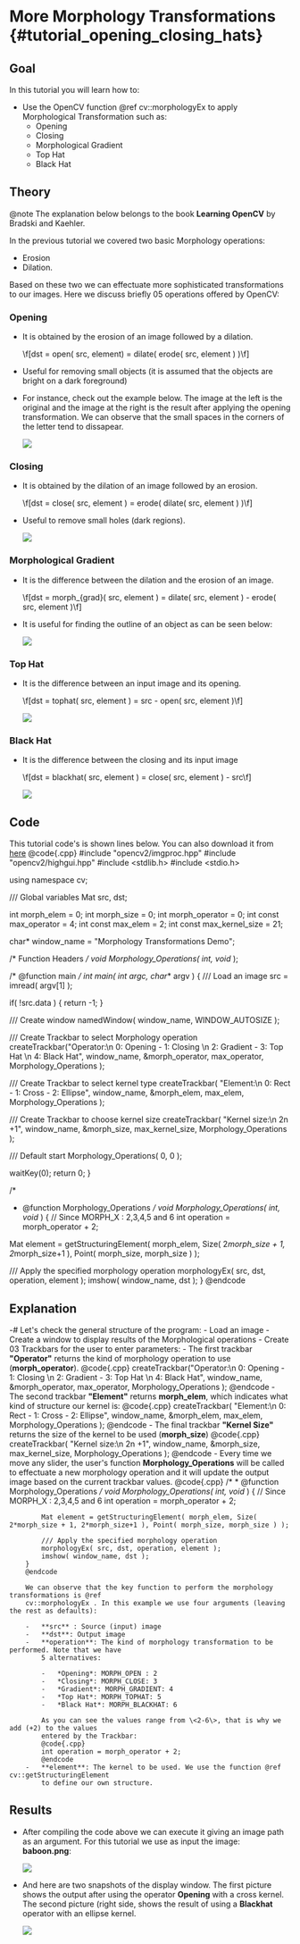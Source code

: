 More Morphology Transformations {#tutorial_opening_closing_hats}
===============================

Goal
----

In this tutorial you will learn how to:

-   Use the OpenCV function @ref cv::morphologyEx to apply Morphological Transformation such as:
    -   Opening
    -   Closing
    -   Morphological Gradient
    -   Top Hat
    -   Black Hat

Theory
------

@note The explanation below belongs to the book **Learning OpenCV** by Bradski and Kaehler.

In the previous tutorial we covered two basic Morphology operations:

-   Erosion
-   Dilation.

Based on these two we can effectuate more sophisticated transformations to our images. Here we
discuss briefly 05 operations offered by OpenCV:

### Opening

-   It is obtained by the erosion of an image followed by a dilation.

    \f[dst = open( src, element) = dilate( erode( src, element ) )\f]

-   Useful for removing small objects (it is assumed that the objects are bright on a dark
    foreground)
-   For instance, check out the example below. The image at the left is the original and the image
    at the right is the result after applying the opening transformation. We can observe that the
    small spaces in the corners of the letter tend to dissapear.

    ![](images/Morphology_2_Tutorial_Theory_Opening.png)

### Closing

-   It is obtained by the dilation of an image followed by an erosion.

    \f[dst = close( src, element ) = erode( dilate( src, element ) )\f]

-   Useful to remove small holes (dark regions).

    ![](images/Morphology_2_Tutorial_Theory_Closing.png)

### Morphological Gradient

-   It is the difference between the dilation and the erosion of an image.

    \f[dst = morph_{grad}( src, element ) = dilate( src, element ) - erode( src, element )\f]

-   It is useful for finding the outline of an object as can be seen below:

    ![](images/Morphology_2_Tutorial_Theory_Gradient.png)

### Top Hat

-   It is the difference between an input image and its opening.

    \f[dst = tophat( src, element ) = src - open( src, element )\f]

    ![](images/Morphology_2_Tutorial_Theory_TopHat.png)

### Black Hat

-   It is the difference between the closing and its input image

    \f[dst = blackhat( src, element ) = close( src, element ) - src\f]

    ![](images/Morphology_2_Tutorial_Theory_BlackHat.png)

Code
----

This tutorial code's is shown lines below. You can also download it from
[here](https://github.com/Itseez/opencv/tree/master/samples/cpp/tutorial_code/ImgProc/Morphology_2.cpp)
@code{.cpp}
#include "opencv2/imgproc.hpp"
#include "opencv2/highgui.hpp"
#include <stdlib.h>
#include <stdio.h>

using namespace cv;

/// Global variables
Mat src, dst;

int morph_elem = 0;
int morph_size = 0;
int morph_operator = 0;
int const max_operator = 4;
int const max_elem = 2;
int const max_kernel_size = 21;

char* window_name = "Morphology Transformations Demo";

/* Function Headers */
void Morphology_Operations( int, void* );

/* @function main */
int main( int argc, char** argv )
{
  /// Load an image
  src = imread( argv[1] );

  if( !src.data )
  { return -1; }

 /// Create window
 namedWindow( window_name, WINDOW_AUTOSIZE );

 /// Create Trackbar to select Morphology operation
 createTrackbar("Operator:\n 0: Opening - 1: Closing \n 2: Gradient - 3: Top Hat \n 4: Black Hat", window_name, &morph_operator, max_operator, Morphology_Operations );

 /// Create Trackbar to select kernel type
 createTrackbar( "Element:\n 0: Rect - 1: Cross - 2: Ellipse", window_name,
         &morph_elem, max_elem,
         Morphology_Operations );

 /// Create Trackbar to choose kernel size
 createTrackbar( "Kernel size:\n 2n +1", window_name,
         &morph_size, max_kernel_size,
         Morphology_Operations );

 /// Default start
 Morphology_Operations( 0, 0 );

 waitKey(0);
 return 0;
 }

 /*
  * @function Morphology_Operations
  */
void Morphology_Operations( int, void* )
{
  // Since MORPH_X : 2,3,4,5 and 6
  int operation = morph_operator + 2;

  Mat element = getStructuringElement( morph_elem, Size( 2*morph_size + 1, 2*morph_size+1 ), Point( morph_size, morph_size ) );

  /// Apply the specified morphology operation
  morphologyEx( src, dst, operation, element );
  imshow( window_name, dst );
  }
@endcode

Explanation
-----------

-#  Let's check the general structure of the program:
    -   Load an image
    -   Create a window to display results of the Morphological operations
    -   Create 03 Trackbars for the user to enter parameters:
        -   The first trackbar **"Operator"** returns the kind of morphology operation to use
            (**morph_operator**).
            @code{.cpp}
            createTrackbar("Operator:\n 0: Opening - 1: Closing \n 2: Gradient - 3: Top Hat \n 4: Black Hat",
                           window_name, &morph_operator, max_operator,
                           Morphology_Operations );
            @endcode
        -   The second trackbar **"Element"** returns **morph_elem**, which indicates what kind of
            structure our kernel is:
            @code{.cpp}
            createTrackbar( "Element:\n 0: Rect - 1: Cross - 2: Ellipse", window_name,
                    &morph_elem, max_elem,
                    Morphology_Operations );
            @endcode
        -   The final trackbar **"Kernel Size"** returns the size of the kernel to be used
            (**morph_size**)
            @code{.cpp}
            createTrackbar( "Kernel size:\n 2n +1", window_name,
                    &morph_size, max_kernel_size,
                    Morphology_Operations );
            @endcode
    -   Every time we move any slider, the user's function **Morphology_Operations** will be called
        to effectuate a new morphology operation and it will update the output image based on the
        current trackbar values.
        @code{.cpp}
        /*
         * @function Morphology_Operations
         */
        void Morphology_Operations( int, void* )
        {
            // Since MORPH_X : 2,3,4,5 and 6
            int operation = morph_operator + 2;

            Mat element = getStructuringElement( morph_elem, Size( 2*morph_size + 1, 2*morph_size+1 ), Point( morph_size, morph_size ) );

            /// Apply the specified morphology operation
            morphologyEx( src, dst, operation, element );
            imshow( window_name, dst );
        }
        @endcode

        We can observe that the key function to perform the morphology transformations is @ref
        cv::morphologyEx . In this example we use four arguments (leaving the rest as defaults):

        -   **src** : Source (input) image
        -   **dst**: Output image
        -   **operation**: The kind of morphology transformation to be performed. Note that we have
            5 alternatives:

            -   *Opening*: MORPH_OPEN : 2
            -   *Closing*: MORPH_CLOSE: 3
            -   *Gradient*: MORPH_GRADIENT: 4
            -   *Top Hat*: MORPH_TOPHAT: 5
            -   *Black Hat*: MORPH_BLACKHAT: 6

            As you can see the values range from \<2-6\>, that is why we add (+2) to the values
            entered by the Trackbar:
            @code{.cpp}
            int operation = morph_operator + 2;
            @endcode
        -   **element**: The kernel to be used. We use the function @ref cv::getStructuringElement
            to define our own structure.

Results
-------

-   After compiling the code above we can execute it giving an image path as an argument. For this
    tutorial we use as input the image: **baboon.png**:

    ![](images/Morphology_2_Tutorial_Original_Image.jpg)

-   And here are two snapshots of the display window. The first picture shows the output after using
    the operator **Opening** with a cross kernel. The second picture (right side, shows the result
    of using a **Blackhat** operator with an ellipse kernel.

    ![](images/Morphology_2_Tutorial_Result.jpg)
